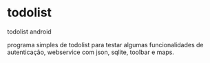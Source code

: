 # todolist
todolist android

programa simples de todolist para testar algumas funcionalidades de autenticação, webservice com json, sqlite, toolbar e maps.

